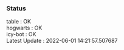 ### Status


table : OK  
hogwarts : OK  
icy-bot : OK  
Latest Update : 2022-06-01 14:21:57.507687
